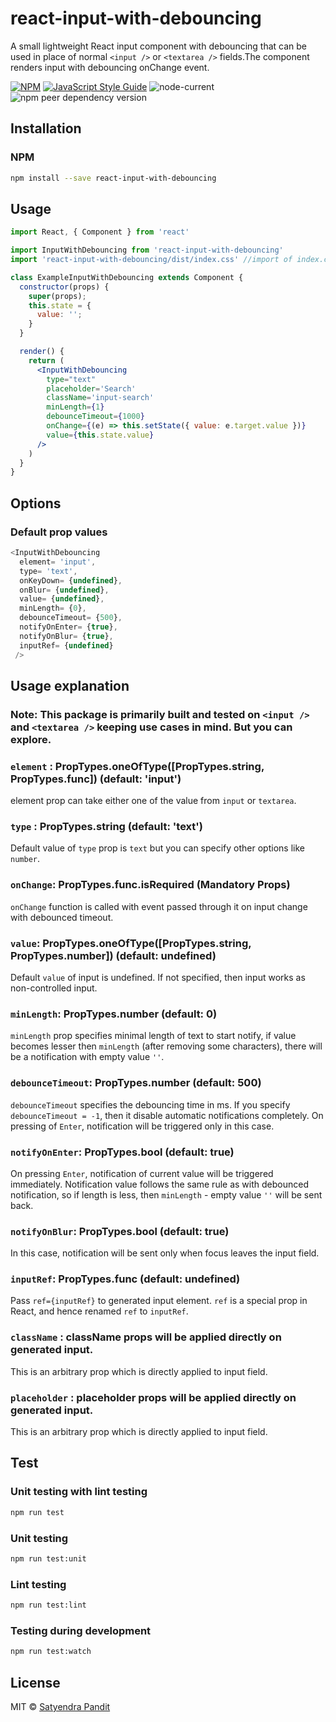 # react-input-with-debouncing

A small lightweight React input component with debouncing that can be used in place of normal `<input />` or `<textarea />` fields.The component renders input with debouncing onChange event.

[![NPM](https://img.shields.io/npm/v/react-input-with-debouncing.svg)](https://www.npmjs.com/package/react-input-with-debouncing) [![JavaScript Style Guide](https://img.shields.io/badge/code_style-standard-brightgreen.svg)](https://standardjs.com) ![node-current](https://img.shields.io/node/v/react-input-with-debouncing/latest) ![npm peer dependency version](https://img.shields.io/npm/dependency-version/react-input-with-debouncing/peer/react)

## Installation

### NPM

```bash
npm install --save react-input-with-debouncing
```

## Usage

```jsx
import React, { Component } from 'react'

import InputWithDebouncing from 'react-input-with-debouncing'
import 'react-input-with-debouncing/dist/index.css' //import of index.css is optional

class ExampleInputWithDebouncing extends Component {
  constructor(props) {
    super(props);
    this.state = {
      value: '';
    }
  }

  render() {
    return (
      <InputWithDebouncing
        type="text"
        placeholder='Search'
        className='input-search'
        minLength={1}
        debounceTimeout={1000}
        onChange={(e) => this.setState({ value: e.target.value })}
        value={this.state.value}
      />
    )
  }
}
```

## Options

### Default prop values

```js
<InputWithDebouncing
  element= 'input',
  type= 'text',
  onKeyDown= {undefined},
  onBlur= {undefined},
  value= {undefined},
  minLength= {0},
  debounceTimeout= {500},
  notifyOnEnter= {true},
  notifyOnBlur= {true},
  inputRef= {undefined}
 />
```

## Usage explanation

### Note: This package is primarily built and tested on `<input />` and `<textarea />` keeping use cases in mind. But you can explore.

### `element` : PropTypes.oneOfType([PropTypes.string, PropTypes.func]) (default: 'input')

element prop can take either one of the value from `input` or `textarea`.

### `type` : PropTypes.string (default: 'text')

Default value of `type` prop is `text` but you can specify other options like `number`.

### `onChange`: PropTypes.func.isRequired (Mandatory Props)

`onChange` function is called with event passed through it on input change with debounced timeout.

### `value`: PropTypes.oneOfType([PropTypes.string, PropTypes.number]) (default: undefined)

Default `value` of input is undefined. If not specified, then input works as non-controlled input.

### `minLength`: PropTypes.number (default: 0)

`minLength` prop specifies minimal length of text to start notify, if value becomes lesser then `minLength` (after removing some characters), there will be a notification with empty value `''`.

### `debounceTimeout`: PropTypes.number (default: 500)

`debounceTimeout` specifies the debouncing time in ms. If you specify `debounceTimeout = -1`, then it disable automatic notifications completely. On pressing of `Enter`, notification will be triggered only in this case.

### `notifyOnEnter`: PropTypes.bool (default: true)

On pressing `Enter`, notification of current value will be triggered immediately. Notification value follows the same rule as with debounced notification, so if length is less, then `minLength` - empty value `''` will be sent back.

### `notifyOnBlur`: PropTypes.bool (default: true)

In this case, notification will be sent only when focus leaves the input field.

### `inputRef`: PropTypes.func (default: undefined)

Pass `ref={inputRef}` to generated input element. `ref` is a special prop in React, and hence renamed `ref` to `inputRef`.

### `className` : className props will be applied directly on generated input.

This is an arbitrary prop which is directly applied to input field.

### `placeholder` : placeholder props will be applied directly on generated input.

This is an arbitrary prop which is directly applied to input field.

## Test

### Unit testing with lint testing

```bash
npm run test
```

### Unit testing

```bash
npm run test:unit
```

### Lint testing

```bash
npm run test:lint
```

### Testing during development

```bash
npm run test:watch
```

## License

MIT © [Satyendra Pandit](https://github.com/satyendra2013)
